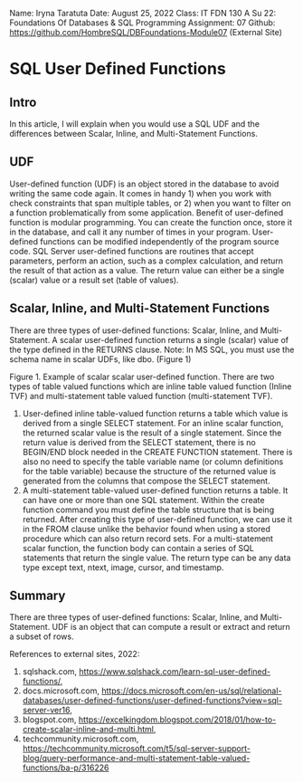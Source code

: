 Name: Iryna Taratuta
Date: August 25, 2022
Class: IT FDN 130 A Su 22: Foundations Of Databases & SQL Programming
Assignment: 07
Github: https://github.com/HombreSQL/DBFoundations-Module07 (External Site)
# SQL User Defined Functions
## Intro
In this article, I will explain when you would use a SQL UDF and the differences between Scalar, Inline, and Multi-Statement Functions.
## UDF
User-defined function (UDF) is an object stored in the database to avoid writing the same code again. It comes in handy 1) when you work with check constraints that span multiple tables, or 2) when you want to filter on a function problematically from some application.
Benefit of user-defined function is modular programming. You can create the function once, store it in the database, and call it any number of times in your program. User-defined functions can be modified independently of the program source code.
SQL Server user-defined functions are routines that accept parameters, perform an action, such as a complex calculation, and return the result of that action as a value. The return value can either be a single (scalar) value or a result set (table of values).
## Scalar, Inline, and Multi-Statement Functions
There are three types of user-defined functions: Scalar, Inline, and Multi-Statement.
A scalar user-defined function returns a single (scalar) value of the type defined in the RETURNS clause. Note: In MS SQL, you must use the schema name in scalar UDFs, like dbo. (Figure 1)

Figure 1. Example of scalar scalar user-defined function.
There are two types of table valued functions which are inline table valued function (Inline TVF) and multi-statement table valued function (multi-statement TVF).
1) User-defined inline table-valued function returns a table which value is derived from a single SELECT statement.
For an inline scalar function, the returned scalar value is the result of a single statement.
Since the return value is derived from the SELECT statement, there is no BEGIN/END block needed in the CREATE FUNCTION statement. There is also no need to specify the table variable name (or column definitions for the table variable) because the structure of the returned value is generated from the columns that compose the SELECT statement.
2) A multi-statement table-valued user-defined function returns a table. It can have one or more than one SQL statement. Within the create function command you must define the table structure that is being returned. After creating this type of user-defined function, we can use it in the FROM clause unlike the behavior found when using a stored procedure which can also return record sets.
For a multi-statement scalar function, the function body can contain a series of SQL statements that return the single value. The return type can be any data type except text, ntext, image, cursor, and timestamp.
## Summary
There are three types of user-defined functions: Scalar, Inline, and Multi-Statement. UDF is an object that can compute a result or extract and return a subset of rows.

References to external sites, 2022:
1) sqlshack.com, https://www.sqlshack.com/learn-sql-user-defined-functions/,
2) docs.microsoft.com, https://docs.microsoft.com/en-us/sql/relational-databases/user-defined-functions/user-defined-functions?view=sql-server-ver16,
3) blogspot.com, https://excelkingdom.blogspot.com/2018/01/how-to-create-scalar-inline-and-multi.html,
4) techcommunity.microsoft.com, https://techcommunity.microsoft.com/t5/sql-server-support-blog/query-performance-and-multi-statement-table-valued-functions/ba-p/316226
